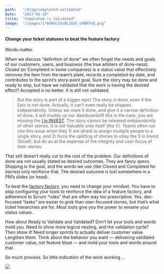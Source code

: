 ```yaml
---
path:	"/blog/completed-validated"
date:	"2017-01-10"
title:	"Completed != Validated"
image:	"/images/1*6GRdcIGsNC2O3V_UXBRTnQ.png"
---
```


#### Change your ticket statuses to beat the feature factory

Words matter.

When we discuss “definition of done” we often forget the needs and goals of our customers, users, and business (the true arbiters of done-ness). Closed (or Completed in some companies) is a status value that effectively removes the item from the team’s plate, records a completed-by date, and contributes to the sprint’s story-point goal. Sure the story may be done and ready to ship, but have we validated that the work is having the desired effect? Accepted is no better. It is still not validated.


> But the story is part of a bigger epic! The story is done, even if the Epic is not done. Actually, it can’t even really be shipped independently. Unless we mark it done, and give it a narrow definition of done, it will muddy up our dashboards!If this is the case, you are missing the [I in INVEST](https://www.agilealliance.org/glossary/invest/). The story cannot be released *independently* of other stories. It is not Valuable unto itself (the V). Teams often run into this issue when they 1) are afraid to assign multiple people to a single story, and 2) force the splitting of stories to obey the S in Invest (Small), but do so at the expense of the integrity and user-focus of their stories.

That still doesn’t really cut to the root of the problem. Our definitions of done are not usually stated as desired outcomes. They are fancy specs. Shipping is the goal, and the words we use (like Closed and Completed for stories) only reinforce that. The desired outcome is lost somewhere in a PM’s slides (or head).

To beat the [factory factory](https://hackernoon.com/12-signs-youre-working-in-a-feature-factory-44a5b938d6a2), you need to change your mindset. You have to stop configuring your tools to reinforce the idea of a feature factory, and adherence to Scrum “rules” that are often way too prescriptive. Yes, dev-focused “tasks” are easier to grok than user-focused stories, but that’s what ticket hierarchies are for. Most tools give you the power to rename your status values.

How about Ready to Validate and Validated? Don’t let your tools and words mold you. Need to show more logical nesting, and the validation cycle? Then show it! Need longer sprints to actually deliver customer value. Lengthen them. Think about the behavior you want — delivering validated customer value, not feature bloat — and mold your tools and words around that.

So much process. So little indication of the work working …

![](/images/1*6GRdcIGsNC2O3V_UXBRTnQ.png)